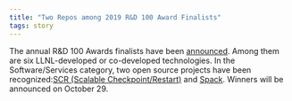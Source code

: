 ```yaml
---
title: "Two Repos among 2019 R&D 100 Award Finalists"
tags: story
---
```


The annual R&D 100 Awards finalists have been [announced](https://www.rdworldonline.com/finalists-announced-for-2019-rd-100-awards/). Among them are six LLNL-developed or co-developed technologies. In the Software/Services category, two open source projects have been recognized:[SCR (Scalable Checkpoint/Restart)](https://github.com/LLNL/scr) and [Spack](https://github.com/spack/spack). Winners will be announced on October 29.
